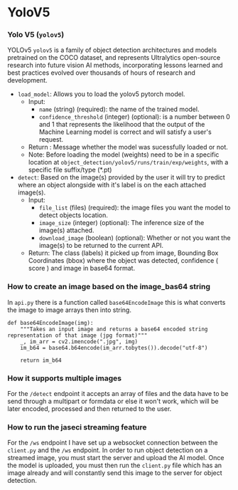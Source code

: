 # YoloV5

###  Yolo V5 (`yolov5`)
 YOLOv5 `yolov5`  is a family of object detection architectures and models pretrained on the COCO dataset, and represents Ultralytics open-source research into future vision AI methods, incorporating lessons learned and best practices evolved over thousands of hours of research and development.

 * `load_model`: Allows you to load the yolov5 pytorch model.
    * Input:
        * `name` (string) (required): the name of the trained model.
        * `confidence_threshold` (integer) (optional): is a number between 0 and 1 that represents the likelihood that the output of the Machine Learning model is correct and will satisfy a user's request.
    * Return : Message whether the model was sucessfully loaded or not.
    * Note: Before loading the model (weights) need to be in a specific location at `object_detection/yolov5/runs/train/exp/weights`, with a specific file suffix/type (*.pt)
* `detect`: Based on the image(s) provided by the user it will try to predict where an object alongside with it's label is on the each attached image(s).
    * Input:
        * `file_list` (files) (required): the image files you want the model to detect objects location.
        * `image_size` (integer) (optional): The inference size of the image(s) attached.
        * `download_image` (boolean) (optional): Whether or not you want the image(s) to be returned to the current API.
    * Return: The class (labels) it picked up from image, Bounding Box Coordinates (bbox) where the object was detected, confidence ( score ) and image in base64 format.


### How to create an image based on the image_bas64 string
In `api.py` there is a function called `base64EncodeImage` this is what converts the image to image arrays then into string.

```
def base64EncodeImage(img):
    """Takes an input image and returns a base64 encoded string representation of that image (jpg format)"""
    _, im_arr = cv2.imencode(".jpg", img)
    im_b64 = base64.b64encode(im_arr.tobytes()).decode("utf-8")

    return im_b64

```

### How it supports multiple images
For the `/detect` endpoint it accepts an array of files and the data have to be send through a multipart or formdata or else it won't work, which will be later encoded, processed and then returned to the user.

### How to run the jaseci streaming feature
For the `/ws` endpoint I have set up a websocket connection between the `client.py` and the `/ws` endpoint. In order to run object detection on a streamed image, you must start the server and upload the AI model. Once the model is uploaded, you must then run the `client.py` file which has an image already and will constantly send this image to the server for object detection.



